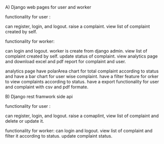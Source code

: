A) Django web pages for user and worker

functionality for user :

can register, login, and logout.
raise a complaint.
view list of complaint created by self.


functionality for worker:

can login and logout. worker is create from django admin.
view list of complaint created by self.
update status of complaint.
view analytics page and download excel and pdf report for complaint and user.

analytics page have polarArea chart for total complaint according to status and have a bar chart for user wise complaint.
have a filter feature for orker to view complaints according to status.
have a export functionality for user and complaint with csv and pdf formate.


B) Django rest framwork side api

functionality for user :

can register, login, and logout.
raise a comaplint, view list of complaint and delete or update it.

functionality for worker:
can login and logout.
view list of complaint and filter it according to status.
update complaint status.